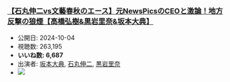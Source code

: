 ### [【石丸伸二vs文藝春秋のエース】元NewsPicsのCEOと激論！地方反撃の狼煙【高橋弘樹&黒岩里奈&坂本大典】](https://www.youtube.com/watch?v=Yw6IksKyRKE)
-   公開日: 2024-10-04
-   視聴数: 263,195
-   **いいね数: 6,687**
-   出演者: [坂本大典](/rehacq_fan/people/坂本大典 "wikilink"), [石丸伸二](/rehacq_fan/people/石丸伸二 "wikilink"), [黒岩里奈](/rehacq_fan/people/黒岩里奈 "wikilink")
- [![](https://img.youtube.com/vi/Yw6IksKyRKE/hqdefault.jpg)](https://www.youtube.com/watch?v=Yw6IksKyRKE)
